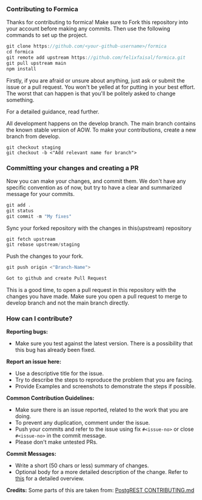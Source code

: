 ### Contributing to Formica

Thanks for contributing to formica! Make sure to Fork this repository into your account before making any commits. Then use the following commands to set up the project.

```jsx
git clone https://github.com/<your-github-username>/formica
cd formica
git remote add upstream https://github.com/felixfaisal/formica.git
git pull upstream main
npm install
```

Firstly, if you are afraid or unsure about anything, just ask or submit the issue or a pull request. You won't be yelled at for putting in your best effort. The worst that can happen is that you'll be politely asked to change something.

For a detailed guidance, read further.

All development happens on the develop branch. The main branch contains the known stable version of AOW. To make your contributions, create a new branch from develop.

```
git checkout staging
git checkout -b <"Add relevant name for branch">
```

### Committing your changes and creating a PR

Now you can make your changes, and commit them. We don't have any specific convention as of now, but try to have a clear and summarized message for your commits.

```jsx
git add .
git status
git commit -m "My fixes"

```

Sync your forked repository with the changes in this(upstream) repository

```jsx
git fetch upstream
git rebase upstream/staging
```

Push the changes to your fork.

```jsx
git push origin <"Branch-Name">
```

```jsx
Got to github and create Pull Request
```

This is a good time, to open a pull request in this repository with the changes you have made. Make sure you open a pull request to merge to develop branch and not the main branch directly.

### How can I contribute?

**Reporting bugs:**

- Make sure you test against the latest version. There is a possibility that this bug has already been fixed.

**Report an issue here:**

- Use a descriptive title for the issue.
- Try to describe the steps to reproduce the problem that you are facing.
- Provide Examples and screenshots to demonstrate the steps if possible.

**Common Contribution Guidelines:**

- Make sure there is an issue reported, related to the work that you are doing.
- To prevent any duplication, comment under the issue.
- Push your commits and refer to the issue using fix `#<issue-no>` or close `#<issue-no>` in the commit message.
- Please don't make untested PRs.

**Commit Messages:**

- Write a short (50 chars or less) summary of changes.
- Optional body for a more detailed description of the change. Refer to [this](https://github.com/erlang/otp/wiki/writing-good-commit-messages) for a detailed overview.

**Credits:** Some parts of this are taken from: [PostgREST CONTRIBUTING.md](https://github.com/PostgREST/postgrest/blob/main/.github/CONTRIBUTING.md)
